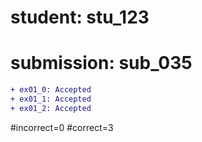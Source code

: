 # student: stu_123
# submission: sub_035

```diff
+ ex01_0: Accepted
+ ex01_1: Accepted
+ ex01_2: Accepted
```
#incorrect=0
#correct=3
